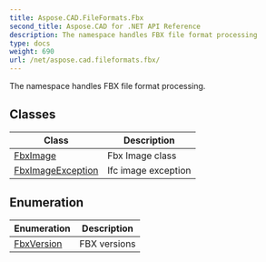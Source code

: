 ```yaml
---
title: Aspose.CAD.FileFormats.Fbx
second_title: Aspose.CAD for .NET API Reference
description: The namespace handles FBX file format processing
type: docs
weight: 690
url: /net/aspose.cad.fileformats.fbx/
---
```

The namespace handles FBX file format processing.

## Classes

| Class | Description |
| --- | --- |
| [FbxImage](./fbximage/) | Fbx Image class |
| [FbxImageException](./fbximageexception/) | Ifc image exception |
## Enumeration

| Enumeration | Description |
| --- | --- |
| [FbxVersion](./fbxversion/) | FBX versions |


